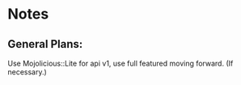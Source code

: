# Notes

## General Plans:

Use Mojolicious::Lite for api v1, use full featured moving forward. (If
necessary.)
